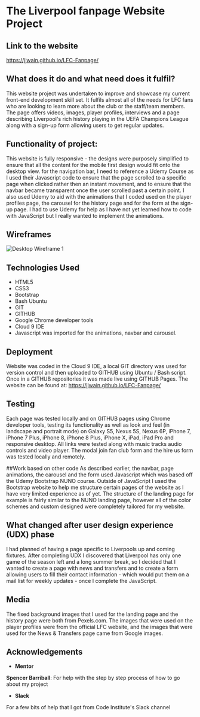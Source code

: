# The Liverpool fanpage Website Project

## Link to the website
https://jjwain.github.io/LFC-Fanpage/

## What does it do and what need does it fulfil?

This website project was undertaken to improve and showcase my current front-end development skill set. It fulfils almost all of the needs for LFC fans who are looking to learn more about the club or the staff/team members. The page offers videos, images, player profiles, interviews and a page describing Liverpool's rich history playing in the UEFA Champions League along with a sign-up form allowing users to get regular updates.

## Functionality of project:

This website is fully responsive - the designs were purposely simplified to ensure that all the content for the mobile first design would fit onto the desktop view. for the navigation bar, I need to reference a Udemy Course as I used their Javascript code to ensure that the page scrolled to a specific page when clicked rather then an instant movement, and to ensure that the navbar became transparent once the user scrolled past a certain point. I also used Udemy to aid with the animations that I coded used on the player profiles page, the carousel for the history page and for the form at the sign- up page. I had to use Udemy for help as I have not yet learned how to code with JavaScript but I really wanted to implement the animations.

## Wireframes

![Desktop Wireframe 1](udemy-bootstrap/Wireframes/Desktop-Wireframe-1.jpg)



## Technologies Used 
* HTML5 
* CSS3 
* Bootstrap 
* Bash Ubuntu 
* GIT 
* GITHUB 
* Google Chrome developer tools 
* Cloud 9 IDE 
* Javascript was imported for the animations, navbar and carousel.

## Deployment
Website was coded in the Cloud 9 IDE, a local GIT directory was used for version control and then uploaded to GITHUB using Ubuntu / Bash script. Once in a GITHUB repositories it was made live using GITHUB Pages. The website can be found at: https://jjwain.github.io/LFC-Fanpage/

## Testing 
Each page was tested locally and on GITHUB pages using Chrome developer tools, testing its functionality as well as look and feel (in landscape and portrait mode) on Galaxy S5, Nexus 5S, Nexus 6P, iPhone 7, iPhone 7 Plus, iPhone 8, iPhone 8 Plus, iPhone X, iPad, iPad Pro and responsive desktop. All links were tested along with music tracks audio controls and video player. The modal join fan club form and the hire us form was tested locally and remotely.

##Work based on other code 
As described earlier, the navbar, page animations, the carousel and the form used Javascript which was based off the Udemy Bootstrap NUNO course. Outside of JavaScript I used the Bootstrap website to help me structure certain pages of the website as I have very limited experience as of yet. The structure of the landing page for example is fairly similar to the NUNO landing page, however all of the color schemes and custom designed were completely tailored for my website.

## What changed after user design experience (UDX) phase
I had planned of having a page specific to Liverpools up and coming fixtures. After completing UDX I discovered that Liverpool has only one game of the season left and a long summer break, so I decided that I wanted to create a page with news and transfers and to create a form allowing users to fill their contact information - which would put them on a mail list for weekly updates - once I complete the JavaScript.

## Media 
The fixed background images that I used for the landing page and the history page were both from Pexels.com. The images that were used on the player profiles were from the official LFC website, and the images that were used for the News & Transfers page came from Google images.

## Acknowledgements

* **Mentor**

**Spencer Barriball**: For help with the step by step process of how to go about my project

* **Slack**

For a few bits of help that I got from Code Institute's Slack channel 